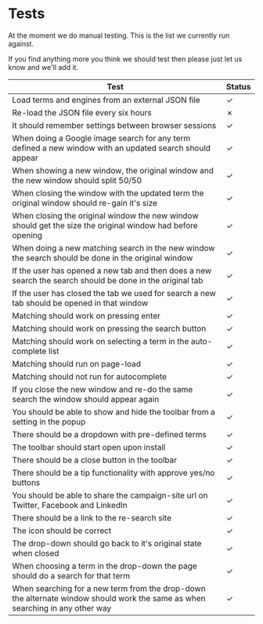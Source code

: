 # Tests

At the moment we do manual testing.
This is the list we currently run against.

If you find anything more you think we should test then please just let us know and we'll add it.


| Test | Status |
|-------------------------------------------------------------------------------------------------------------------------------|--------|
| Load terms and engines from an external JSON file | ✓ |
| Re-load the JSON file every six hours | ✗ |
| It should remember settings between browser sessions | ✓ |
| When doing a Google image search for any term defined a new window with an updated search should appear | ✓ |
| When showing a new window, the original window and the new window should split 50/50 | ✓ |
| When closing the window with the updated term the original window should re-gain it's size | ✓ |
| When closing the original window the new window should get the size the original window had before opening | ✓ |
| When doing a new matching search in the new window the search should be done in the original window | ✓ |
| If the user has opened a new tab and then does a new search the search should be done in the original tab | ✓ |
| If the user has closed the tab we used for search a new tab should be opened in that window | ✓ |
| Matching should work on pressing enter | ✓ |
| Matching should work on pressing the search button | ✓ |
| Matching should work on selecting a term in the auto-complete list | ✓ |
| Matching should run on page-load | ✓ |
| Matching should not run for autocomplete | ✓ |
| If you close the new window and re-do the same search the window should appear again | ✓ |
| You should be able to show and hide the toolbar from a setting in the popup | ✓ |
| There should be a dropdown with pre-defined terms | ✓ |
| The toolbar should start open upon install | ✓ |
| There should be a close button in the toolbar | ✓ |
| There should be a tip functionality with approve yes/no buttons | ✓ |
| You should be able to share the campaign-site url on Twitter, Facebook and LinkedIn | ✓ |
| There should be a link to the re-search site | ✓ |
| The icon should be correct | ✓ |
| The drop-down should go back to it's original state when closed | ✓ |
| When choosing a term in the drop-down the page should do a search for that term | ✓ |
| When searching for a new term from the drop-down the alternate window should work the same as when searching in any other way | ✓ |
